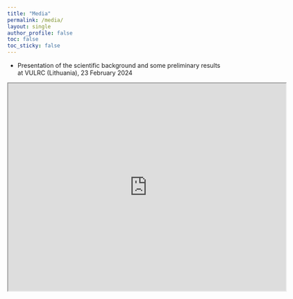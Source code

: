 ```yaml
---
title: "Media"
permalink: /media/
layout: single
author_profile: false
toc: false
toc_sticky: false
---
```


- Presentation of the scientific background and some preliminary results at VULRC (Lithuania), 23 February 2024 
<iframe src="https://drive.google.com/file/d/1Wj6opr8AW1zZBduHxk1laNjMaRNQa-N4/preview" width="640" height="480" allow="autoplay"></iframe>
